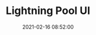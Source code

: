 ---
layout: post
date: 2021-02-16 08:52:00
categories: [software]
title: Lightning Pool UI
description: Graphical interface for Lightning Pool users
external_url: https://lightning.engineering/posts/2021-02-16-lightning-pool-ui/
---